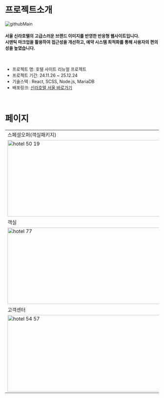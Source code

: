 <h1>프로젝트소개</h1>

![githubMain](https://github.com/user-attachments/assets/50e6149d-845a-458c-bf85-987fc11a5dc3)
<h4>서울 신라호텔의 고급스러운 브랜드 이미지를 반영한 반응형 웹사이트입니다.<br>
  시맨틱 마크업을 활용하여 접근성을 개선하고, 예약 시스템 최적화를 통해 사용자의 편의성을 높였습니다.</h3>
<!-- <h4>서울 신라호텔의 고급스러운 이미지를 강조하며 시맨틱 마크업, 예약 시스템 최적화등 사용자의 편의성을 개선한 반응형 웹사이트입니다.</h4> -->
<br>

<ul>
<li>프로젝트 명: 호텔 사이트 리뉴얼 프로젝트</li>
<li>프로젝트 기간: 24.11.26 ~ 25.12.24</li>
<li>기술스택 : React, SCSS, Node.js, MariaDB</li>
<li>배포링크: <a href="http://gagaclub.cafe24app.com/" title="서울신라호텔 바로가기"/>신라호텔 서울 바로가기</a></li>
</ul>
<br>
  
<h1>페이지</h1>
<table>
    <tr>
  <td>스페셜오퍼(객실패키지)</td>
  <td>스페셜오퍼(이벤트)</td>
  
</tr>
  <tr>
  <td ><img width="500" height="250" alt="hotel 50 19" src="https://github.com/user-attachments/assets/2a00545a-6cdc-4ea9-9498-fb4e0fa9ccca" />
     <td ><img width="500" height="250" alt="스크린샷 2025-02-06 오후 3 26 29" src="https://github.com/user-attachments/assets/79d207ac-ed8d-48a7-9c37-4d2dda51311b" />
</td>
  
</tr>
<tr>
   <td>객실</td>
    <td>예약</td>
</tr>
  <tr>
  <td><img width="500" height="250" alt="hotel 77" src="https://github.com/user-attachments/assets/79a20062-f37a-460c-a74c-d58ef05d19e2" /></td>
    <td><img width="500" height="250" alt="hotel 54 04" src="https://github.com/user-attachments/assets/8b68b611-817b-4b8b-9d5a-f25da99d52b4" /></td>
  </tr>
  <tr>
 <td>고객센터</td>
    <td>관리자</td>
</tr>
  <tr>
  <td><img width="500" height="250" alt="hotel 54 57" src="https://github.com/user-attachments/assets/93d270eb-2be0-4a5b-8f3b-b3423d8763d6" />
</td>
    <td><img width="500" height="250" alt="hotel 57 27" src="https://github.com/user-attachments/assets/a9d3896b-8770-40a4-9726-1e48f7e8e521" />
</td>
</tr>
  </table>
